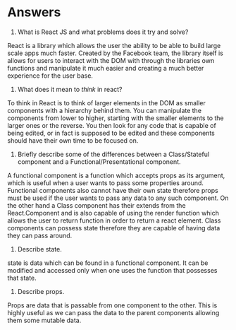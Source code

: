 # Answers

1.  What is React JS and what problems does it try and solve?

React is a library which allows the user the ability to be able to build large scale apps much faster. Created by the Facebook team, the library itself is allows for users to interact with the DOM with through the libraries own functions and manipulate it much easier and creating a much better experience for the user base.



1.  What does it mean to _think_ in react?

To think in React is to think of larger elements in the DOM as smaller components with a hierarchy behind them. You can manipulate the components from lower to higher, starting with the smaller elements to the larger ones or the reverse. You then look for any code that is capable of being edited, or in fact is supposed to be edited and these components should have their own time to be focused on. 

1.  Briefly describe some of the differences between a Class/Stateful component and a Functional/Presentational component.

A functional component is a function which accepts props as its argument, which is useful when a user wants to pass some properties around. Functional components also cannot have their own state therefore props must be used if the user wants to pass any data to any such component. On the other hand a Class component has their extends from the React.Component and is also capable of using the render function which allows the user to return function in order to return a react element. Class components can possess state therefore they are capable of having data they can pass around. 

1.  Describe state.

state is data which can be found in a functional component. It can be modified and accessed only when one uses the function that possesses that state. 

1.  Describe props.

Props are data that is passable from one component to the other. This is highly useful as we can pass the data to the parent components allowing them some mutable data.